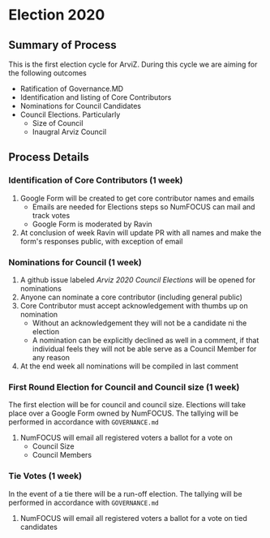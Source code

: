 # Election 2020

## Summary of Process
This is the first election cycle for ArviZ. During this cycle we are aiming
for the following outcomes

* Ratification of Governance.MD
* Identification and listing of Core Contributors
* Nominations for Council Candidates 
* Council Elections. Particularly
  * Size of Council
  * Inaugral Arviz Council


## Process Details
### Identification of Core Contributors (1 week)
1. Google Form will be created to get core contributor names and emails
    * Emails are needed for Elections steps so NumFOCUS can mail and track votes
    * Google Form is moderated by Ravin
2. At conclusion of week Ravin will update PR with all names and make the form's responses public,
with exception of email


### Nominations for Council (1 week)
1. A github issue labeled *Arviz 2020 Council Elections* will be opened for nominations
2. Anyone can nominate a core contributor (including general public)
3. Core Contributor must accept acknowledgement with thumbs up on nomination
   * Without an acknowledgement they will not be a candidate ni the election
   * A nomination can be explicitly declined as well in a comment, if that individual
   feels they will not be able serve as a Council Member for any reason
4. At the end week all nominations will be compiled in last comment


### First Round Election for Council and Council size (1 week)
The first election will be for council and council size. Elections will take place over 
a Google Form owned by NumFOCUS. The tallying will be performed in accordance with `GOVERNANCE.md`

1. NumFOCUS will email all registered voters a ballot for a vote on
    * Council Size
    * Council Members
   
 
### Tie Votes (1 week)
In the event of a tie there will be a run-off election. 
The tallying will be performed in accordance with `GOVERNANCE.md`

1. NumFOCUS will email all registered voters a ballot for a vote on tied candidates
